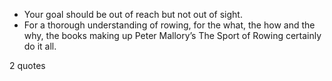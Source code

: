  - Your goal should be out of reach but not out of sight.
 - For a thorough understanding of rowing, for the what, the how and the why, the books making up Peter Mallory’s The Sport of Rowing certainly do it all.

2 quotes